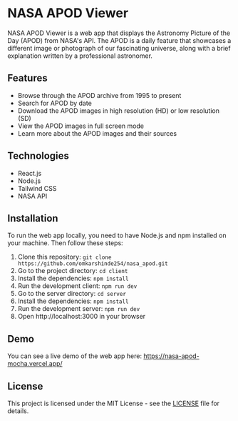 # NASA APOD Viewer

NASA APOD Viewer is a web app that displays the Astronomy Picture of the Day (APOD) from NASA's API. The APOD is a daily feature that showcases a different image or photograph of our fascinating universe, along with a brief explanation written by a professional astronomer.

## Features

- Browse through the APOD archive from 1995 to present
- Search for APOD by date
- Download the APOD images in high resolution (HD) or low resolution (SD)
- View the APOD images in full screen mode
- Learn more about the APOD images and their sources

## Technologies

- React.js
- Node.js
- Tailwind CSS
- NASA API

## Installation

To run the web app locally, you need to have Node.js and npm installed on your machine. Then follow these steps:

1. Clone this repository: `git clone https://github.com/omkarshinde254/nasa_apod.git`
2. Go to the project directory: `cd client`
3. Install the dependencies: `npm install`
4. Run the development client: `npm run dev`
5. Go to the server directory: `cd server`
6. Install the dependencies: `npm install`
7. Run the development server: `npm run dev`
8. Open http://localhost:3000 in your browser

## Demo

You can see a live demo of the web app here: https://nasa-apod-mocha.vercel.app/

## License

This project is licensed under the MIT License - see the [LICENSE](LICENSE) file for details.
